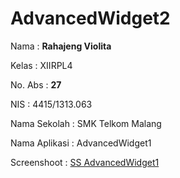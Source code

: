 # AdvancedWidget2

Nama : **Rahajeng Violita** 

Kelas : XIIRPL4 

No. Abs : **27** 

NIS : 4415/1313.063 

Nama Sekolah : SMK Telkom Malang 

Nama Aplikasi : AdvancedWidget1

Screenshoot : [SS AdvancedWidget1](https://github.com/rahajengvio/AdvancedWidget2/blob/master/AW2.JPG)
